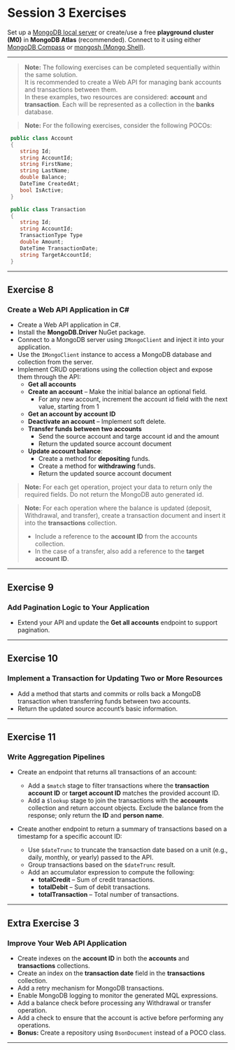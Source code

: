 # Session 3 Exercises

Set up a [MongoDB local server](https://www.mongodb.com/try/download/community) or create/use a free **playground cluster (M0)** in **MongoDB Atlas** (recommended). Connect to it using either [MongoDB Compass](https://www.mongodb.com/try/download/compass) or [mongosh (Mongo Shell)](https://www.mongodb.com/try/download/shell).

---

> **Note:** The following exercises can be completed sequentially within the same solution.  
> It is recommended to create a Web API for managing bank accounts and transactions between them.  
> In these examples, two resources are considered: **account** and **transaction**. Each will be represented as a collection in the **banks** database.

> **Note:** For the following exercises, consider the following POCOs:

```csharp
 public class Account
 {
    string Id;
    string AccountId;
    string FirstName;
    string LastName;
    double Balance;
    DateTime CreatedAt;
    bool IsActive;
 }
```
```csharp
 public class Transaction
 {
    string Id;
    string AccountId;
    TransactionType Type
    double Amount;
    DateTime TransactionDate;
    string TargetAccountId;
 }
```
---

## Exercise 8  
### Create a Web API Application in C#

- Create a Web API application in C#.  
- Install the **MongoDB.Driver** NuGet package.  
- Connect to a MongoDB server using `IMongoClient` and inject it into your application.  
- Use the `IMongoClient` instance to access a MongoDB database and collection from the server.  
- Implement CRUD operations using the collection object and expose them through the API:  
  - **Get all accounts**  
  - **Create an account** – Make the initial balance an optional field.  
    - For any new account, increment the account id field with the next value, starting from 1
  - **Get an account by account ID**  
  - **Deactivate an account** – Implement soft delete.  
  - **Transfer funds between two accounts**
    - Send the source account and targe account id and the amount 
    - Return the updated source account document
  - **Update account balance**:  
    - Create a method for **depositing** funds.  
    - Create a method for **withdrawing** funds.  
    - Return the updated source account document

> **Note:** For each get operation, project your data to return only the required fields. Do not return the MongoDB auto generated id.

> **Note:** For each operation where the balance is updated (deposit, Withdrawal, and transfer), create a transaction document and insert it into the **transactions** collection.  
> - Include a reference to the **account ID** from the accounts collection.  
> - In the case of a transfer, also add a reference to the **target account ID**.  

---

## Exercise 9  
### Add Pagination Logic to Your Application  

- Extend your API and update the **Get all accounts** endpoint to support pagination.  

---

## Exercise 10  
### Implement a Transaction for Updating Two or More Resources  

- Add a method that starts and commits or rolls back a MongoDB transaction when transferring funds between two accounts.  
- Return the updated source account’s basic information.  

---

## Exercise 11  
### Write Aggregation Pipelines  

- Create an endpoint that returns all transactions of an account:  
  - Add a `$match` stage to filter transactions where the **transaction account ID** or **target account ID** matches the provided account ID.  
  - Add a `$lookup` stage to join the transactions with the **accounts** collection and return account objects. Exclude the balance from the response; only return the **ID** and **person name**.  

- Create another endpoint to return a summary of transactions based on a timestamp for a specific account ID:  
  - Use `$dateTrunc` to truncate the transaction date based on a unit (e.g., daily, monthly, or yearly) passed to the API.  
  - Group transactions based on the `$dateTrunc` result.  
  - Add an accumulator expression to compute the following:  
    - **totalCredit** – Sum of credit transactions.  
    - **totalDebit** – Sum of debit transactions.  
    - **totalTransaction** – Total number of transactions.  

---

## Extra Exercise 3  
### Improve Your Web API Application  

- Create indexes on the **account ID** in both the **accounts** and **transactions** collections.  
- Create an index on the **transaction date** field in the **transactions** collection.  
- Add a retry mechanism for MongoDB transactions.  
- Enable MongoDB logging to monitor the generated MQL expressions.  
- Add a balance check before processing any Withdrawal or transfer operation.  
- Add a check to ensure that the account is active before performing any operations.  
- **Bonus:** Create a repository using `BsonDocument` instead of a POCO class.  

---
